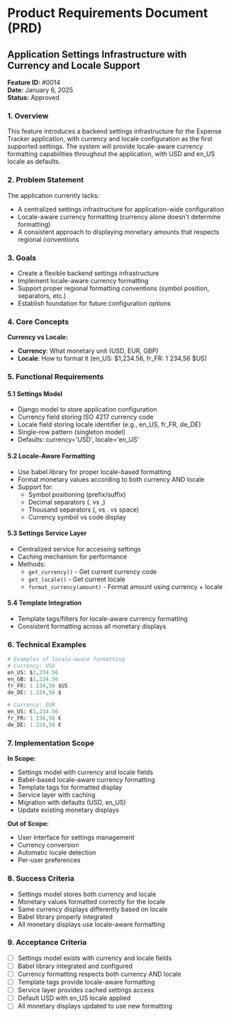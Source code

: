 # Product Requirements Document (PRD)
## Application Settings Infrastructure with Currency and Locale Support

**Feature ID:** #0014  
**Date:** January 6, 2025  
**Status:** Approved

### 1. Overview

This feature introduces a backend settings infrastructure for the Expense Tracker application, with currency and locale configuration as the first supported settings. The system will provide locale-aware currency formatting capabilities throughout the application, with USD and en_US locale as defaults.

### 2. Problem Statement

The application currently lacks:
- A centralized settings infrastructure for application-wide configuration
- Locale-aware currency formatting (currency alone doesn't determine formatting)
- A consistent approach to displaying monetary amounts that respects regional conventions

### 3. Goals

- Create a flexible backend settings infrastructure
- Implement locale-aware currency formatting
- Support proper regional formatting conventions (symbol position, separators, etc.)
- Establish foundation for future configuration options

### 4. Core Concepts

**Currency vs Locale:**
- **Currency**: What monetary unit (USD, EUR, GBP)
- **Locale**: How to format it (en_US: $1,234.56, fr_FR: 1 234,56 $US)

### 5. Functional Requirements

#### 5.1 Settings Model
- Django model to store application configuration
- Currency field storing ISO 4217 currency code
- Locale field storing locale identifier (e.g., en_US, fr_FR, de_DE)
- Single-row pattern (singleton model)
- Defaults: currency='USD', locale='en_US'

#### 5.2 Locale-Aware Formatting
- Use babel library for proper locale-based formatting
- Format monetary values according to both currency AND locale
- Support for:
  - Symbol positioning (prefix/suffix)
  - Decimal separators (. vs ,)
  - Thousand separators (, vs . vs space)
  - Currency symbol vs code display

#### 5.3 Settings Service Layer
- Centralized service for accessing settings
- Caching mechanism for performance
- Methods:
  - `get_currency()` - Get current currency code
  - `get_locale()` - Get current locale
  - `format_currency(amount)` - Format amount using currency + locale

#### 5.4 Template Integration
- Template tags/filters for locale-aware currency formatting
- Consistent formatting across all monetary displays

### 6. Technical Examples

```python
# Examples of locale-aware formatting
# Currency: USD
en_US: $1,234.56
en_GB: $1,234.56
fr_FR: 1 234,56 $US
de_DE: 1.234,56 $

# Currency: EUR
en_US: €1,234.56
fr_FR: 1 234,56 €
de_DE: 1.234,56 €
```

### 7. Implementation Scope

**In Scope:**
- Settings model with currency and locale fields
- Babel-based locale-aware currency formatting
- Template tags for formatted display
- Service layer with caching
- Migration with defaults (USD, en_US)
- Update existing monetary displays

**Out of Scope:**
- User interface for settings management
- Currency conversion
- Automatic locale detection
- Per-user preferences

### 8. Success Criteria

- Settings model stores both currency and locale
- Monetary values formatted correctly for the locale
- Same currency displays differently based on locale
- Babel library properly integrated
- All monetary displays use locale-aware formatting

### 9. Acceptance Criteria

- [ ] Settings model exists with currency and locale fields
- [ ] Babel library integrated and configured
- [ ] Currency formatting respects both currency AND locale
- [ ] Template tags provide locale-aware formatting
- [ ] Service layer provides cached settings access
- [ ] Default USD with en_US locale applied
- [ ] All monetary displays updated to use new formatting